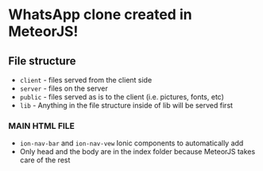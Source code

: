 # WhatsApp clone created in MeteorJS!

## File structure
- `client` - files served from the client side
- `server` - files on the server
- `public` - files served as is to the client (i.e. pictures, fonts, etc)
- `lib` - Anything in the file structure inside of lib will be served first

### MAIN HTML FILE
- `ion-nav-bar` and `ion-nav-vew` Ionic components to automatically add
- Only head and the body are in the index folder because MeteorJS takes care of the rest
